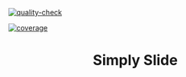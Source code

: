 [![quality-check](https://github.com/luigi055/slimply-slide/actions/workflows/quality-check.yaml/badge.svg)](https://github.com/luigi055/slimply-slide/actions/workflows/quality-check.yaml)

[![coverage](https://github.com/luigi055/slimply-slide/actions/workflows/coverage.yaml/badge.svg?branch=feature%2Fgithub-action-coverage)](https://github.com/luigi055/slimply-slide/actions/workflows/coverage.yaml)

<h1 align="center">Simply Slide</h1>
